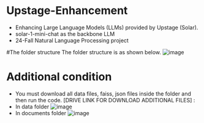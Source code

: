 # Upstage-Enhancement
- Enhancing Large Language Models (LLMs) provided by Upstage (Solar).
- solar-1-mini-chat as the backbone LLM
- 24-Fall Natural Language Processing project

#The folder structure
The folder structure is as shown below.
![image](https://github.com/user-attachments/assets/462c9bfe-af6f-40ff-8144-58f8f2068b7d)

# Additional condition
- You must download all data files, faiss, json files inside the folder and then run the code.
  [DRIVE LINK FOR DOWNLOAD ADDITIONAL FILES] : 
- In data folder 
![image](https://github.com/user-attachments/assets/b2b4b6c4-16a6-4282-bba3-8bd1e825fdf9)
- In documents folder
  ![image](https://github.com/user-attachments/assets/eeb062ce-457b-4589-b0f2-0dd926868c32)

